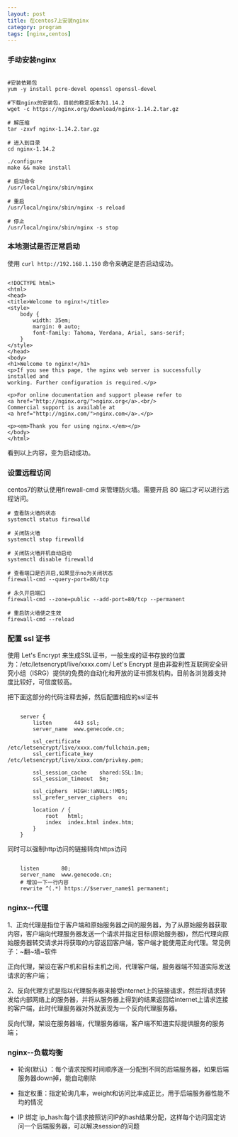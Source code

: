 ```yaml
---
layout: post
title: 在centos7上安装nginx
category: program
tags: [nginx,centos]
---
```


### 手动安装nginx

```

#安装依赖包
yum -y install pcre-devel openssl openssl-devel

#下载nginx的安装包，目前的稳定版本为1.14.2 
wget -c https://nginx.org/download/nginx-1.14.2.tar.gz

# 解压缩
tar -zxvf nginx-1.14.2.tar.gz

# 进入到目录
cd nginx-1.14.2 

./configure
make && make install

# 启动命令
/usr/local/nginx/sbin/nginx

# 重启
/usr/local/nginx/sbin/nginx -s reload

# 停止
/usr/local/nginx/sbin/nginx -s stop

```

### 本地测试是否正常启动

使用 ` curl http://192.168.1.150 ` 命令来确定是否启动成功。

```

<!DOCTYPE html>
<html>
<head>
<title>Welcome to nginx!</title>
<style>
    body {
        width: 35em;
        margin: 0 auto;
        font-family: Tahoma, Verdana, Arial, sans-serif;
    }
</style>
</head>
<body>
<h1>Welcome to nginx!</h1>
<p>If you see this page, the nginx web server is successfully installed and
working. Further configuration is required.</p>

<p>For online documentation and support please refer to
<a href="http://nginx.org/">nginx.org</a>.<br/>
Commercial support is available at
<a href="http://nginx.com/">nginx.com</a>.</p>

<p><em>Thank you for using nginx.</em></p>
</body>
</html>

```

看到以上内容，变为启动成功。

### 设置远程访问

centos7的默认使用firewall-cmd 来管理防火墙。需要开启 80 端口才可以进行远程访问。

```
# 查看防火墙的状态
systemctl status firewalld

# 关闭防火墙
systemctl stop firewalld

# 关闭防火墙开机自动启动
systemctl disable firewalld

# 查看端口是否开启,如果显示no为关闭状态
firewall-cmd --query-port=80/tcp

# 永久开启端口
firewall-cmd --zone=public --add-port=80/tcp --permanent

# 重启防火墙使之生效
firewall-cmd --reload

```

### 配置 ssl 证书

使用 Let's Encrypt 来生成SSL证书，一般生成的证书存放的位置为：/etc/letsencrypt/live/xxxx.com/
Let's Encrypt 是由非盈利性互联网安全研究小组（ISRG）提供的免费的自动化和开放的证书颁发机构。目前各浏览器支持度比较好，可信度较高。

把下面这部分的代码注释去掉，然后配置相应的ssl证书

```

	server {
        listen       443 ssl;
        server_name  www.genecode.cn;

        ssl_certificate      /etc/letsencrypt/live/xxxx.com/fullchain.pem;
        ssl_certificate_key  /etc/letsencrypt/live/xxxx.com/privkey.pem;

        ssl_session_cache    shared:SSL:1m;
        ssl_session_timeout  5m;

        ssl_ciphers  HIGH:!aNULL:!MD5;
        ssl_prefer_server_ciphers  on;

        location / {
            root   html;
            index  index.html index.htm;
        }
    }

```

同时可以强制http访问的链接转向https访问

```

	listen       80;
    server_name  www.genecode.cn;
	# 增加一下一行内容
	rewrite ^(.*) https://$server_name$1 permanent;

```

### nginx--代理

1、正向代理是指位于客户端和原始服务器之间的服务器，为了从原始服务器获取内容，客户端向代理服务器发送一个请求并指定目标(原始服务器)，然后代理向原始服务器转交请求并将获取的内容返回客户端，客户端才能使用正向代理。常见例子：~翻~墙~软件

正向代理，架设在客户机和目标主机之间，代理客户端，服务器端不知道实际发送请求的客户端；

2、反向代理方式是指以代理服务器来接受internet上的链接请求，然后将请求转发给内部网络上的服务器，并将从服务器上得到的结果返回给internet上请求连接的客户端，此时代理服务器对外就表现为一个反向代理服务器。

反向代理，架设在服务器端，代理服务器端，客户端不知道实际提供服务的服务端；

### nginx--负载均衡

* 轮询(默认) ：每个请求按照时间顺序逐一分配到不同的后端服务器，如果后端服务器down掉，能自动剔除

* 指定权重：指定轮询几率，weight和访问比率成正比，用于后端服务器性能不均的情况

* IP 绑定 ip_hash:每个请求按照访问IP的hash结果分配，这样每个访问固定访问一个后端服务器，可以解决session的问题